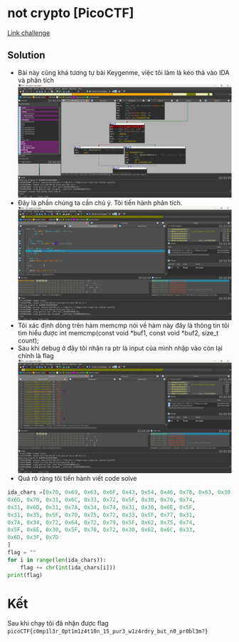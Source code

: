 # not crypto [PicoCTF]

[Link challenge](https://play.picoctf.org/practice/challenge/222?category=3&difficulty=3&page=1&search=)

## Solution

- Bài này cũng khá tương tự bài Keygenme, việc tôi làm là kéo thả vào IDA và phân tích
![alt text](image-1.png)
- Đây là phần chúng ta cần chú ý. Tôi tiến hành phân tích.
![alt text](image-2.png)
- Tôi xác định dòng trên hàm memcmp nói về hàm này đây là thông tin tôi tìm hiểu được int memcmp(const void *buf1, const void *buf2, size_t count);
- Sau khi debug ở đây tôi nhận ra ptr là input của mình nhập vào còn lại chính là flag
![alt text](image-3.png)
- Quá rõ ràng tôi tiến hành viết code solve 
```Python
ida_chars =[0x70, 0x69, 0x63, 0x6F, 0x43, 0x54, 0x46, 0x7B, 0x63, 0x30, 
0x6D, 0x70, 0x31, 0x6C, 0x33, 0x72, 0x5F, 0x30, 0x70, 0x74, 
0x31, 0x6D, 0x31, 0x7A, 0x34, 0x74, 0x31, 0x30, 0x6E, 0x5F, 
0x31, 0x35, 0x5F, 0x70, 0x75, 0x72, 0x33, 0x5F, 0x77, 0x31, 
0x7A, 0x34, 0x72, 0x64, 0x72, 0x79, 0x5F, 0x62, 0x75, 0x74, 
0x5F, 0x6E, 0x30, 0x5F, 0x70, 0x72, 0x30, 0x62, 0x6C, 0x33, 
0x6D, 0x3F, 0x7D
]
flag = ""
for i in range(len(ida_chars)):
    flag += chr(int(ida_chars[i]))
print(flag)
```
# Kết
Sau khi chạy tôi đã nhận được flag ```picoCTF{c0mp1l3r_0pt1m1z4t10n_15_pur3_w1z4rdry_but_n0_pr0bl3m?}```
